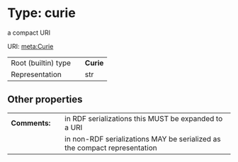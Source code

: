 
# Type: curie


a compact URI

URI: [meta:Curie](https://w3id.org/linkml/Curie)

|  |  |  |
| --- | --- | --- |
| Root (builtin) type | | **Curie** |
| Representation | | str |

## Other properties

|  |  |  |
| --- | --- | --- |
| **Comments:** | | in RDF serializations this MUST be expanded to a URI |
|  | | in non-RDF serializations MAY be serialized as the compact representation |

